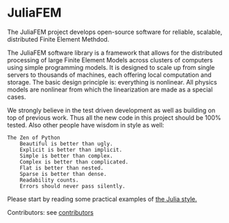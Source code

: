 # JuliaFEM 

The JuliaFEM project develops open-source software for reliable, scalable, distributed Finite Element Methdod.

The JuliaFEM software library is a framework that allows for the distributed processing of large Finite Element Models across clusters of computers using simple programming models. It is designed to scale up from single servers to thousands of machines, each offering local computation and storage. The basic design principle is: everything is nonlinear. All physics models are nonlinear from which the linearization are made as a special cases. 

We strongly believe in the test driven development as well as building on top of previous work. Thus all the new code in this project should be 100% tested. Also other people have wisdom in style as well:
```
The Zen of Python
    Beautiful is better than ugly.
    Explicit is better than implicit.
    Simple is better than complex.
    Complex is better than complicated.
    Flat is better than nested.
    Sparse is better than dense.
    Readability counts.
    Errors should never pass silently.
```
Please start by reading some practical examples of [the Julia style.](http://julia.readthedocs.org/en/latest/manual/style-guide/)

Contributors: see [contributors](https://github.com/ovainola/JuliaFEM/blob/master/contributors)

